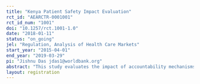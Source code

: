 ```yaml
---
title: "Kenya Patient Safety Impact Evaluation"
rct_id: "AEARCTR-0001001"
rct_id_num: "1001"
doi: "10.1257/rct.1001-1.0"
date: "2018-01-11"
status: "on_going"
jel: "Regulation, Analysis of Health Care Markets"
start_year: "2015-04-01"
end_year: "2019-03-29"
pi: "Jishnu Das jdas1@worldbank.org"
abstract: "This study evaluates the impact of accountability mechanisms–through different models of health inspections–on quality of care and patient safety, quantity, and prices of health services in Kenya. Using health markets as the unit of intervention (clusters of health facilities where no facility is more than 4 KM from the center of the market), we experimentally allocate all private and public health facilities in three Kenyan counties to one of three arms: (1) high-intensity inspections with enforcement of warnings and sanctions for non-compliant facilities; (2) high-intensity inspections with enforcement of warnings and sanctions for non-compliant facilities and public disclosure of inspection results, and (3) “business-as-usual” low-probability inspections (the control group). The results from this study will contribute to understanding the extent to which governance and accountability mechanisms can help improve service delivery in low-income countries, particularly in this case related to improving patient safety and quality of care in the public and private sectors, and if so, how these systems may operate when they are implemented “at scale.” Another important contribution of this project is the development of a set of tools and instruments that can be broadly deployed both in surveys of quality and in the design of inspection systems across diverse low-income settings."
layout: registration
---
```



